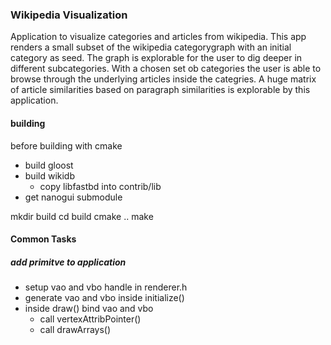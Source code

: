 ### Wikipedia Visualization

Application to visualize categories and articles from wikipedia.
This app renders a small subset of the wikipedia categorygraph with an initial
category as seed. The graph is explorable for the user to dig deeper in different
subcategories. With a chosen set ob categories the user is able to browse
through the underlying articles inside the categries.
A huge matrix of article similarities based on paragraph similarities is
explorable by this application.

#### building

before building with cmake
* build gloost
* build wikidb
	* copy libfastbd into contrib/lib
* get nanogui submodule

mkdir build
cd build
cmake ..
make


#### Common Tasks

##### add primitve to application
* setup vao and vbo handle in renderer.h
* generate vao and vbo inside initialize()
* inside draw() bind vao and vbo
	* call vertexAttribPointer()
	* call drawArrays()
